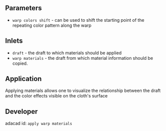 ## Parameters
- `warp colors shift` - can be used to shift the starting point of the repeating color pattern along the warp

## Inlets
- `draft` - the draft to which materials should be applied
- `warp materials` - the draft from which material information should be copied.  



## Application
Applying materials allows one to visualize the relationship between the draft and the color effects visible on the cloth's surface

## Developer
adacad id: `apply warp materials`
